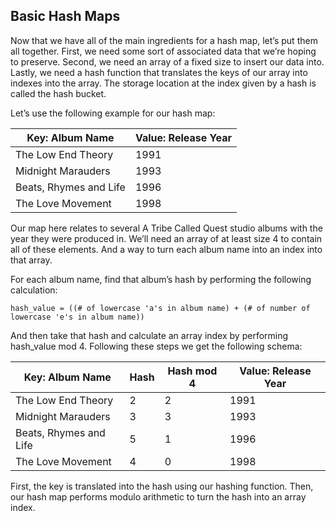 ## Basic Hash Maps

Now that we have all of the main ingredients for a hash map, let’s put them all together. First, we need some sort of associated data that we’re hoping to preserve. Second, we need an array of a fixed size to insert our data into. Lastly, we need a hash function that translates the keys of our array into indexes into the array. The storage location at the index given by a hash is called the hash bucket.

Let’s use the following example for our hash map:

| Key: Album Name        | Value: Release Year |
| ---------------------- | ------------------- |
| The Low End Theory     | 1991                |
| Midnight Marauders     | 1993                |
| Beats, Rhymes and Life | 1996                |
| The Love Movement      | 1998                |

Our map here relates to several A Tribe Called Quest studio albums with the year they were produced in. We’ll need an array of at least size 4 to contain all of these elements. And a way to turn each album name into an index into that array.

For each album name, find that album’s hash by performing the following calculation:

```
hash_value = ((# of lowercase 'a's in album name) + (# of number of lowercase 'e's in album name))

```

And then take that hash and calculate an array index by performing hash_value mod 4. Following these steps we get the following schema:

| Key: Album Name        | Hash | Hash mod 4 | Value: Release Year |
| ---------------------- | ---- | ---------- | ------------------- |
| The Low End Theory     | 2    | 2          | 1991                |
| Midnight Marauders     | 3    | 3          | 1993                |
| Beats, Rhymes and Life | 5    | 1          | 1996                |
| The Love Movement      | 4    | 0          | 1998                |

First, the key is translated into the hash using our hashing function. Then, our hash map performs modulo arithmetic to turn the hash into an array index.
